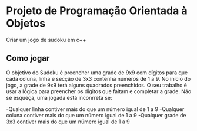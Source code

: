 # Projeto de Programação Orientada à Objetos
Criar um jogo de sudoku em c++

## Como jogar
O objetivo do Sudoku é preencher uma grade de 9x9 com dígitos para que cada coluna, linha e secção de 3x3 contenha números de 1 a 9. No início do jogo, a grade de 9x9 terá alguns quadrados preenchidos. O seu trabalho é usar a lógica para preencher os dígitos que faltam e completar a grade. Não se esqueça, uma jogada está inconrreta se:

-Qualquer linha contiver mais do que um número igual de 1 a 9
-Qualquer coluna contiver mais do que um número igual de 1 a 9
-Qualquer grade de 3x3 contiver mais do que um número igual de 1 a 9

